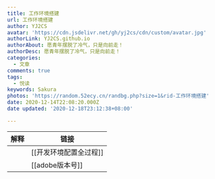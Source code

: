 ```yaml
---
title: 工作环境搭建
url: 工作环境搭建
author: YJ2CS
avatar: 'https://cdn.jsdelivr.net/gh/yj2cs/cdn/custom/avatar.jpg'
authorLink: YJ2CS.github.io
authorAbout: 愿青年摆脱了冷气，只是向前走！
authorDesc: 愿青年摆脱了冷气，只是向前走！
categories:
  - 文章
comments: true
tags:
  - 悦读
keywords: Sakura
photos: 'https://random.52ecy.cn/randbg.php?size=1&rid-工作环境搭建'
date: 2020-12-14T22:08:20.000Z
date updated: '2020-12-18T23:12:38+08:00'

---
```


| 解释 | 链接            |
| -- | ------------- |
|    | [[开发环境配置全过程]] |
|    | [[adobe版本号]]  |
